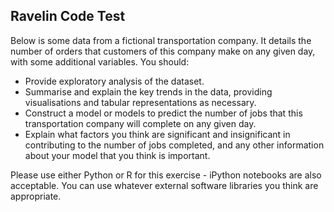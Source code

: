 ## Ravelin Code Test

Below is some data from a fictional transportation company. It details the number of orders that customers of this company make on any given day, with some additional variables. You should:

 * Provide exploratory analysis of the dataset.
 * Summarise and explain the key trends in the data, providing visualisations and tabular representations as necessary.
 * Construct a model or models to predict the number of jobs that this transportation company will complete on any given day.
 * Explain what factors you think are significant and insignificant in contributing to the number of jobs completed, and any other information about your model that you think is important.

 Please use either Python or R for this exercise - iPython notebooks are also acceptable. You can use whatever external software libraries you think are appropriate.